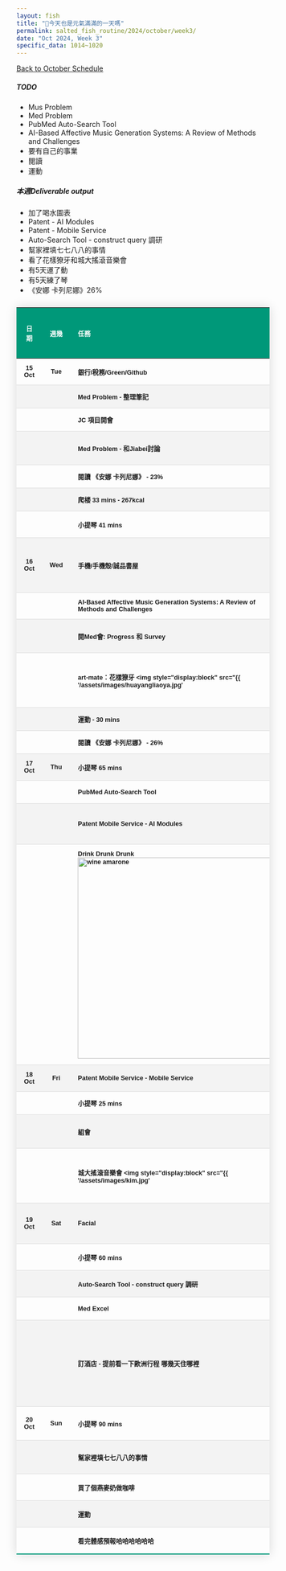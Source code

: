 ```yaml
---
layout: fish
title: "🎐今天也是元氣滿滿的一天嗎"
permalink: salted_fish_routine/2024/october/week3/
date: "Oct 2024, Week 3"
specific_data: 1014~1020
---
```



<a href="{{ '/salted_fish_routine/2024/october/' | relative_url }}">Back to October Schedule</a>

<style>
    /* table :is(td, th) {
  border: 1px solid black;
  padding: 0.3em;
} */

 table {
    width: 100%;
    border-collapse: collapse;
    margin: 25px 0;
    font-size: 0.9em;
    font-family: sans-serif;
    font-weight: bold;
    box-shadow: 0 0 20px rgba(0, 0, 0, 0.15);
 }
 
 table thead tr {
    background-color: #009879;
    color: #ffffff;
    text-align: left;
}

table th, table td {
     padding: 12px 15px;
}

table tbody tr {
    font-weight: bold;
    border-bottom: 1px solid #dddddd;
    cursor: grabbing;
}

table tbody tr:nth-of-type(even) {
    background-color: #f3f3f3;
}

table tbody tr:last-of-type {
    border-bottom: 2px solid #009879;
}

table tbody tr:hover {
    font-weight: bold;
    color: #009879;
}

/* thead:tr {
  background-color: transparent;
}

tbody tr:nth-child(even) {
  background-color: lightblue;
}
tbody tr:nth-child(odd) {
  background-color: lightgreen;
} */
</style>

##### TODO
 - Mus Problem
 - Med Problem
 - PubMed Auto-Search Tool  
 - AI-Based Affective Music Generation Systems: A Review of Methods and Challenges
 - 要有自己的事業
 - 閱讀
 - 運動
  


##### 本週Deliverable output
 - 加了喝水圖表
-  Patent  - AI Modules
-  Patent  - Mobile Service
-  Auto-Search Tool - construct query 調研 
-  幫家裡填七七八八的事情
-  看了花樣獠牙和城大搖滾音樂會
-  有5天運了動
-  有5天練了琴
- 《安娜 卡列尼娜》26%  


| **日期** | **週幾** | **任務**                                                                                                                                       | **類型**                                          | **目標/耗時** | **進度** | **復盤**          |
| :------: | :------: | :--------------------------------------------------------------------------------------------------------------------------------------------- | :------------------------------------------------ | :------------ | :------: | :---------------- |
|  15 Oct  |   Tue    | 銀行/稅務/Green/Github                                                                                                                         | 🪅                                                 | 🧊🧊            |    ✔️     |                   |
|          |          | Med Problem - 整理筆記                                                                                                                         | 🤠                                                 | 🧊             |    ✔️     |                   |
|          |          | JC 項目開會                                                                                                                                    | 👩‍🚀                                                 | 🧊             |    ✔️     |                   |
|          |          | Med Problem - 和Jiabei討論                                                                                                                     | 🤠                                                 | 🧊🧊🧊           |    ✔️     |                   |
|          |          | 閱讀 《安娜 卡列尼娜》 - 23%                                                                                                                   | 📖                                                 | 🧊             |    ✔️     |                   |
|          |          | 爬楼 33 mins - 267kcal                                                                                                                         | 💪                                                 | 🧊             |    ✔️     |                   |
|          |          | 小提琴 41 mins                                                                                                                                 | 🎶                                                 | 🧊🫧            |    ✔️     |                   |
|  16 Oct  |   Wed    | 手機/手機殼/誠品書屋                                                                                                                           | 🪅                                                 | 🧊🧊🧊🧊🧊🧊        |    ✔️     |                   |
|          |          | AI-Based Affective Music Generation Systems: A Review of Methods and Challenges                                                                | 🤠                                                 | 🧊             |    ✔️     |                   |
|          |          | 開Med會: Progress 和 Survey                                                                                                                    | 🤠                                                 | 🧊🧊🧊           |    ✔️     |                   |
|          |          | art-mate：花樣獠牙 <img style="display:block" src="{{ '/assets/images/huayangliaoya.jpg'                                                       | relative_url }}" alt="stage play" width="400px" > | 🪅             |  🧊🧊🧊🧊🧊🧊  | ✔️                 | 🎭Good show. 在一座毫無朝氣、烏煙瘴氣的城市波地，年輕人看不見未來的希望/出路，該如何保護自己愛的人？ 他爲了保護她，不惜做些見不得人的事，只爲提供她最好的生活，卻因此揹負終生枷鎖。她爲了保護他，願意傾盡所有，奉獻自己成就他的夢想。 然而，兩人最終的初心，都只是希望能夠簡簡單單地一起過日子。唏噓。 |
|          |          | 運動 - 30 mins                                                                                                                                 | 💪                                                 | 🧊             |    ✔️     |                   |
|          |          | 閱讀 《安娜 卡列尼娜》 - 26%                                                                                                                   | 📖                                                 | 🧊             |    ✔️     |                   |
|  17 Oct  |   Thu    | 小提琴 65 mins                                                                                                                                 | 🎶                                                 | 🧊🧊            |    ✔️     |                   |
|          |          | PubMed Auto-Search Tool                                                                                                                        | 👩‍🚀                                                 |               |    ✔️     |                   |
|          |          | Patent Mobile Service - AI Modules                                                                                                             | 👩‍🚀                                                 | 🧊🧊🧊🧊          |    ✔️     |                   |
|          |          | Drink Drunk Drunk  <img style="display:block" src="{{ '/assets/images/wine_amarone.png' \| relative_url }}" alt="wine amarone" width="400px" > | 🪅                                                 | 🧊🧊🧊🧊          |    ✔️     |                   |
|  18 Oct  |   Fri    | Patent Mobile Service - Mobile Service                                                                                                         | 👩‍🚀                                                 | 🧊🧊            |    ✔️     |                   |
|          |          | 小提琴 25 mins                                                                                                                                 | 🎶                                                 | 🧊             |    ✔️     |                   |
|          |          | 組會                                                                                                                                           | 🤠                                                 | 🧊🧊🧊           |    ✔️     |                   |
|          |          | 城大搖滾音樂會    <img style="display:block" src="{{ '/assets/images/kim.jpg'                                                                  | relative_url }}" alt="stage play" width="400px" > | 🪅             |  🧊🧊🧊🧊🧊🧊  | ✔️                 | hhhh，雖然不認識你是誰(Rover - Kim)，但是感覺你帥帥的                                                                                                                                                                                                                                                 |
|  19 Oct  |   Sat    | Facial                                                                                                                                         | 🪅                                                 | 🧊🧊🧊🧊          |    ✔️     |                   |
|          |          | 小提琴 60 mins                                                                                                                                 | 🎶                                                 | 🧊🧊            |    ✔️      |                   |
|          |          | Auto-Search Tool - construct query 調研                                                                                                        | 👩‍🚀                                                 | 🧊🧊            |    ✔️     |                   |
|          |          | Med Excel                                                                                                                                      | 🤠                                                 | 🫧             |    ✔️     |                   |
|          |          | 訂酒店 - 提前看一下歐洲行程 哪幾天住哪裡                                                                                                       | 🪅                                                 | 🧊🧊🧊           |    ✔️     | 前三天瑞典 - 已訂 |
|  20 Oct  |   Sun    | 小提琴 90 mins                                                                                                                                 | 🎶                                                 | 🧊🧊🧊           |    ✔️     |                   |
|          |          | 幫家裡填七七八八的事情                                                                                                                                         | 👩‍🚀                                                 | 🧊🧊🧊           |    ✔️     |                   |
|          |          | 買了個燕麥奶做咖啡                                                                                                                             | 🪅                                                 | 🧊🧊            |    ✔️     |                   |
|          |          | 運動                                                                                                                                           | 💪                                                 | 🧊🫧            |    ✔️     |                   |
|          |          | 看完體感預報哈哈哈哈哈哈                                                                                                                       | 🪅                                                 | 🧊*n           |    ✔️     |                   |